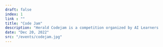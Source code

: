 ```yaml
---
draft: false
index: 1
link : ""
title: "Code Jam"
description: "Herald Codejam is a competition organized by AI Learners community where students will try solving mathematical and logical problems using programming language of their choice."
date: "Dec 20, 2022"
src: "/events/codejam.jpg"
---
```

